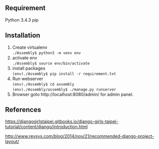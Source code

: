 ## Requirement ##
Python 3.4.3
pip

## Installation ##
1. Create virtualenv  
`./Assembly$ python3 -m venv env`
2. activate env  
`./Assembly$ source env/bin/activate`
3. install packages  
`(env)./Assembly$ pip install -r requirement.txt`
4. Run webserver  
  `(env)./Assembly$ cd assembly`  
  `(env)./Assembly/assembly$ ./manage.py runserver`
5. Browser goto http://localhost:8080/admin/ for admin panel.

## References ##
https://djangogirlstaipei.gitbooks.io/django-girls-taipei-tutorial/content/django/introduction.html

http://www.revsys.com/blog/2014/nov/21/recommended-django-project-layout/
